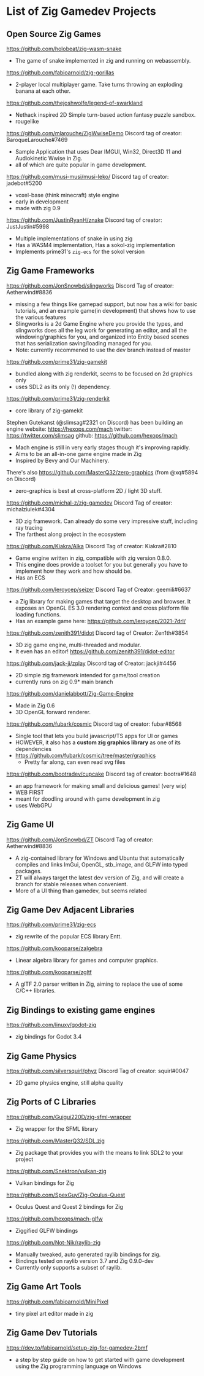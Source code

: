 # List of Zig Gamedev Projects

## Open Source Zig Games
https://github.com/holobeat/zig-wasm-snake
- The game of snake implemented in zig and running on webassembly.

https://github.com/fabioarnold/zig-gorillas
- 2-player local multiplayer game. Take turns throwing an exploding banana at each other.

https://github.com/thejoshwolfe/legend-of-swarkland
- Nethack inspired 2D Simple turn-based action fantasy puzzle sandbox.
- rougelike

https://github.com/mlarouche/ZigWwiseDemo
Discord tag of creator: BaroqueLarouche#7469
- Sample Application that uses Dear IMGUI, Win32, Direct3D 11 and Audiokinetic Wwise in Zig. 
- all of which are quite popular in game development.

https://github.com/musi-musi/musi-leko/
Discord tag of creator: jadebot#5200
- voxel-base (think minecraft) style engine
- early in development
- made with zig 0.9

https://github.com/JustinRyanH/znake
Discord tag of creator: JustJustin#5998
- Multiple implementations of snake in using zig
- Has a WASM4 implementation, Has a sokol-zig implementation
- Implements prime31's `zig-ecs` for the sokol version

## Zig Game Frameworks

https://github.com/JonSnowbd/slingworks
Discord Tag of creator: Aetherwind#8836
- missing a few things like gamepad support, but now has a wiki for basic tutorials, and an example game(in development) that shows how to use the various features
- Slingworks is a 2d Game Engine where you provide the types, and slingworks does all the leg work for generating an editor, and all the windowing/graphics for you, and organized into Entity based scenes that has serialization saving/loading managed for you.
- Note: currently recommened to use the dev branch instead of master

https://github.com/prime31/zig-gamekit
- bundled along with zig renderkit, seems to be focused on 2d graphics only
- uses SDL2 as its only (!) dependency.

https://github.com/prime31/zig-renderkit
- core library of zig-gamekit

Stephen Gutekanst (@slimsag#2321 on Discord) has been building an engine
website: https://hexops.com/mach
twitter: <https://twitter.com/slimsag>
github: <https://github.com/hexops/mach>
- Mach engine is still in very early stages though it's improving rapidly.
- Aims to be an all-in-one game engine made in Zig
- Inspired by Bevy and Our Machinery.

There's also https://github.com/MasterQ32/zero-graphics (from @xq#5894 on Discord) 
- zero-graphics is best at cross-platform 2D / light 3D stuff. 


https://github.com/michal-z/zig-gamedev
Discord Tag of creator: michalziulek#4304
- 3D zig framework. Can already do some very impressive stuff, including ray tracing
- The farthest along project in the ecosystem 

https://github.com/Kiakra/Alka
Discord Tag of creator: Kiakra#2810
- Game engine written in zig, compatible with zig version 0.8.0.
- This engine does provide a toolset for you but generally you have to implement how they work and how should be.
- Has an ECS

https://github.com/leroycep/seizer
Discord Tag of Creator: geemili#6637
- a Zig library for making games that target the desktop and browser. It exposes an OpenGL ES 3.0 rendering context and cross platform file loading functions.
- Has an example game here: https://github.com/leroycep/2021-7drl/

https://github.com/zenith391/didot
Discord tag of Creator: Zen1th#3854
- 3D zig game engine, multi-threaded and modular.
- It even has an editor! https://github.com/zenith391/didot-editor

https://github.com/jack-ji/zplay
Discord tag of Creator: jackji#4456
- 2D simple zig framework intended for game/tool creation
- currently runs on zig 0.9* main branch

https://github.com/danielabbott/Zig-Game-Engine
- Made in Zig 0.6
- 3D OpenGL forward renderer.

https://github.com/fubark/cosmic
Discord tag of creator: fubar#8568
- Single tool that lets you build javascript/TS apps for UI or games
- HOWEVER, it also has a **custom zig graphics library** as one of its dependencies
- https://github.com/fubark/cosmic/tree/master/graphics
  - Pretty far along, can even read svg files

https://github.com/bootradev/cupcake
Discord tag of creator: bootra#1648
- an app framework for making small and delicious games! (very wip)
- WEB FIRST
- meant for doodling around with game development in zig
- uses WebGPU

## Zig Game UI

https://github.com/JonSnowbd/ZT
Discord Tag of creator: Aetherwind#8836
- A zig-contained library for Windows and Ubuntu that automatically compiles and links ImGui, OpenGL, stb_image, and GLFW into typed packages.
- ZT will always target the latest dev version of Zig, and will create a branch for stable releases when convenient.
- More of a UI thing than gamedev, but seems related 

## Zig Game Dev Adjacent Libraries
https://github.com/prime31/zig-ecs
- zig rewrite of the popular ECS library Entt.

https://github.com/kooparse/zalgebra
- Linear algebra library for games and computer graphics.

https://github.com/kooparse/zgltf
- A glTF 2.0 parser written in Zig, aiming to replace the use of some C/C++ libraries.

## Zig Bindings to existing game engines
https://github.com/linuxy/godot-zig
- zig bindings for Godot 3.4

## Zig Game Physics
https://github.com/silversquirl/phyz
Discord Tag of creator: squirl#0047
- 2D game physics engine, still alpha quality

## Zig Ports of C Libraries

https://github.com/Guigui220D/zig-sfml-wrapper
- Zig wrapper for the SFML library

https://github.com/MasterQ32/SDL.zig
- Zig package that provides you with the means to link SDL2 to your project

https://github.com/Snektron/vulkan-zig
- Vulkan bindings for Zig

https://github.com/SpexGuy/Zig-Oculus-Quest
- Oculus Quest and Quest 2 bindings for Zig

https://github.com/hexops/mach-glfw
- Ziggified GLFW bindings

https://github.com/Not-Nik/raylib-zig
- Manually tweaked, auto generated raylib bindings for zig.
- Bindings tested on raylib version 3.7 and Zig 0.9.0-dev
- Currently only supports a subset of raylib.

## Zig Game Art Tools

https://github.com/fabioarnold/MiniPixel
- tiny pixel art editor made in zig

## Zig Game Dev Tutorials
https://dev.to/fabioarnold/setup-zig-for-gamedev-2bmf
- a step by step guide on how to get started with game development using the Zig programming language on Windows


